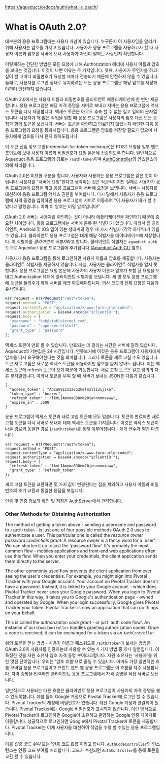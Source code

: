 https://aqueduct.io/docs/auth/what_is_oauth/

# What is OAuth 2.0?

대부분의 응용 프로그램에는 사용자 개념이 있습니다. 누구든지 이 사용자임을 알리기 위해 사용자는 암호를 가지고 있습니다. 사용자가 응용 프로그램을 사용하고자 할 때 사용자 이름과 암호를 서버에 보내 사용자가 자신이 말하는 사람인지 확인합니다.

이렇게하는 간단한 방법은 모든 요청에 대해 Authorization 헤더에 사용자 이름과 암호를 보내는 것입니다. 이것이 나쁜 이유는 두 가지입니다. 첫째, 사용자가 무언가를 하고 싶어 할 때마다 비밀번호가 요청할 때마다 전송되기 때문에 안전하지 않을 수 있습니다. 둘째로, 사용자를 로그인 상태로 유지하려는 모든 응용 프로그램은 해당 암호를 저장해야하며 안전하지 않습니다.

OAuth 2.0에서는 사용자 이름과 비밀번호를 클라이언트 애플리케이션에 한 번만 제공합니다. 응용 프로그램은 해당 자격 증명을 서버로 보내고 서버는 응용 프로그램에 액세스 토큰을 다시 제공합니다. 액세스 토큰은 아무도 추측 할 수 없는 길고 임의의 문자열입니다. 사용자가 더 많은 작업을 원할 때 응용 프로그램은 사용자의 암호 대신 모든 요청과 함께 토큰을 보냅니다. 서버는 토큰을 확인하고 만료되지 않았는지 확인한 다음 응용 프로그램의 요청을 통과시킵니다. 응용 프로그램은 암호를 저장할 필요가 없으며 사용자에게 암호를 다시 묻지 않아도됩니다.

이 토큰 신임 정보 교환(credential-for-token exchange)은 POST 요청을 일부 엔드 포인트에 보내 사용자 이름과 비밀번호가 요청 본문에 전송되도록 합니다. 일반적으로 Aqueduct 응용 프로그램의 경로는 `/auth/token`이며 [AuthController](https://aqueduct.io/docs/auth/controllers/)의 인스턴스에 의해 처리됩니다.

OAuth 2.0은 미묘한 구분을 합니다. 사용자와 사용하는 응용 프로그램은 같은 것이 아닙니다. 사용자를 "서버에 요청"한다고 생각하는 것은 직관적이지만 실제로 사용자가 응용 프로그램에 요청을 하고 응용 프로그램이 서버에 요청을 보냅니다. 서버는 사용자를 대신하여 응용 프로그램 액세스 권한을 부여합니다. 다시 말해서 사용자가 응용 프로그램에 자격 증명을 입력하면 응용 프로그램이 서버로 이동하여 "이 사용자가 내가 할 수 있다고 말했습니다. 이봐,이 암호는 비밀 암호입니다!"

OAuth 2.0 서버는 사용자를 확인하는 것이 아니라 애플리케이션을 확인하기 때문에 중요한 차이입니다. 응용 프로그램에는 서버에 등록 된 식별자가 있습니다. 따라서 웹 클라이언트, Android 및 iOS 앱이 있는 생태계의 경우 세 가지 식별자 (각각 하나씩)가 있을 수 있습니다. 클라이언트 응용 프로그램은 대개 해당 식별자를 데이터베이스에 저장합니다. 이 식별자를 *클라이언트 식별자*라고 합니다. 클라이언트 식별자는 `aqueduct auth` 도구로 Aqueduct 응용 프로그램에 추가됩니다 ([Aqueduct Auth CLI](https://aqueduct.io/docs/auth/cli/) 참조).

사용자가 응용 프로그램을 통해 로그인하면 사용자 이름과 암호를 제출합니다. 사용자는 클라이언트 식별자를 제공하지 않습니다. 사실, 사용자는 클라이언트 식별자를 알지 못합니다. 응용 프로그램은 요청 본문에 사용자의 사용자 이름과 암호가 포함 된 요청을 보내고 Authorization 헤더에 클라이언트 식별자를 보냅니다. 세 명 모두 응용 프로그램에 토큰을 돌려주기 위해 서버를 체크 아웃해야합니다. 의사 코드의 전체 요청은 다음과 유사합니다.

```javascript
var request = HTTPRequest("/auth/token");
request.method = "POST";
request.contentType = "application/x-www-form-urlencoded";
request.authorization = Base64.encode("$clientID:");
request.body = {
  "username" : "bob@stablekernel.com",
  "password" : "supersecretstuff",
  "grant_type" : "password"
};
```

액세스 토큰이 만료 될 수 있습니다. 만료되는 데 걸리는 시간은 서버에 달려 있습니다. Aqueduct의 기본값은 24 시간입니다. 언뜻보기에 이것은 응용 프로그램이 사용자에게 암호를 다시 요구해야한다는 것을 의미합니다. 그러나 토큰을 새로 고칠 수도 있습니다. 토큰 새로 고침은 새로운 액세스 토큰을 허용하지만 암호를 묻지 않아도 됩니다. 이는 액세스 토큰에 refresh 토큰이 오기 때문에 가능합니다. 새로 고침 토큰은 길고 임의의 다른 문자열입니다. 따라서 토큰을 부여 할 때 서버가 보내는 JSON은 다음과 같습니다.

```
{
  "access_token" : "Abca09zzzza2o2kelmzlli3ijlka",
  "token_type" : "bearer",
  "refresh_token" : "lkmLIAmooa898nm20jannnnnxaww",
  "expire_in" : 3600
}
```

응용 프로그램이 액세스 토큰과 새로 고침 토큰에 모두 멈춥니 다. 토큰이 만료되면 새로 고침 토큰을 다시 서버로 보내어 대체 액세스 토큰을 가져옵니다. 이것은 액세스 토큰이 나온 경로와 동일한 경로 (`/auth/token`)를 통해 이루어집니다 - 매개 변수가 약간 다릅니다 :

```
var request = HTTPRequest("/auth/token");
request.method = "POST";
request.contentType = "application/x-www-form-urlencoded";
request.authorization = Base64.encode("$clientID:");
request.body = {
  "refresh_token" : "lkmLIAmooa898nm20jannnnnxaww",
  "grant_type" : "refresh_token"
};
```

새로 고침 토큰을 교환하면 몇 가지 값이 변경된다는 점을 제외하고 사용자 이름과 비밀번호의 초기 교환과 동일한 응답을 보입니다.

인증 및 인증 정보의 확인 및 저장은 [AuthServer](https://aqueduct.io/docs/auth/server/)에서 관리합니다.

### Other Methods for Obtaining Authorization

The method of getting a token above - sending a username and password to `/auth/token` - is just one of four possible methods OAuth 2.0 uses to authenticate a user. This particular one is called the *resource owner password credentials grant*.  A resource owner is a fancy word for a 'user'. We can shorten it up to  just the 'password flow'. It's probably the most common flow - mobiles  applications and front-end web applications often use this flow. When  you enter your credentials, the client application sends them directly  to the server.

The other commonly used flow prevents the client application from  ever seeing the user's credentials. For example, you might sign into  Pivotal Tracker with your Google account. Your account on Pivotal  Tracker doesn't have a password. Instead, it is linked to your Google  account - which does. Pivotal Tracker never sees your Google password.  When you login to Pivotal Tracker in this way, it takes you to Google's  authentication page - owned and operated by Google. When you login  successfully, Google gives Pivotal Tracker your token. Pivotal Tracker  is now an application that can do things on your behalf.

This is called the *authorization code grant* - or just 'auth code flow'. An instance of `AuthCodeController` handles granting authorization codes. Once a code is received, it can be exchanged for a token via an `AuthController`.

위의 토큰을 얻는 방법 - 사용자 이름과 패스워드를 `/auth/token`에 보내는 방법은 OAuth 2.0이 사용자를 인증하는데 사용할 수 있는 4 가지 방법 중 하나 일뿐입니다. 이 특정한 것을 자원 소유자 암호 자격 증명 부여라고합니다. 자원 소유자는 '사용자'를 위한 멋진 단어입니다. 우리는 '암호 흐름'으로 줄일 수 있습니다. 아마도 가장 일반적인 흐름 모바일 응용 프로그램이고 프런트 엔드 웹 응용 프로그램은 이 흐름을 자주 사용합니다. 자격 증명을 입력하면 클라이언트 응용 프로그램에서 자격 증명을 직접 서버로 보냅니다.

일반적으로 사용되는 다른 흐름은 클라이언트 응용 프로그램이 사용자의 자격 증명을 볼 수 없도록합니다. 예를 들어 Google 계정으로 Pivotal Tracker에 로그인 할 수 있습니다. Pivotal Tracker의 계정에 비밀번호가 없습니다. 대신 Google 계정과 연결되어 있습니다. Pivotal Tracker에는 Google 비밀번호가 표시되지 않습니다. 이런 방식으로 Pivotal Tracker에 로그인하면 Google이 소유하고 운영하는 Google 인증 페이지로 이동합니다. 성공적으로 로그인하면 Google에서 Pivotal Tracker에 토큰을 제공합니다. Pivotal Tracker는 이제 사용자를 대신하여 작업을 수행 할 수있는 응용 프로그램입니다.

이를 *인증 코드 부여* 또는 '인증 코드 흐름'이라고 합니다. `AuthCodeController`의 인스턴스는 인증 코드 부여를 처리합니다. 코드가 수신되면 `AuthController`를 통해 토큰을 교환 할 수 있습니다.